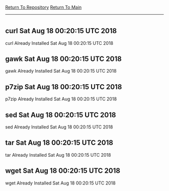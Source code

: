 [Return To Repository](https://github.com/deathbybandaid/piholeparser/)
[Return To Main](https://github.com/deathbybandaid/piholeparser/blob/master/RecentRunLogs/Mainlog.md)
____________________________________
# 
## curl Sat Aug 18 00:20:15 UTC 2018
curl Already Installed Sat Aug 18 00:20:15 UTC 2018
## gawk Sat Aug 18 00:20:15 UTC 2018
gawk Already Installed Sat Aug 18 00:20:15 UTC 2018
## p7zip Sat Aug 18 00:20:15 UTC 2018
p7zip Already Installed Sat Aug 18 00:20:15 UTC 2018
## sed Sat Aug 18 00:20:15 UTC 2018
sed Already Installed Sat Aug 18 00:20:15 UTC 2018
## tar Sat Aug 18 00:20:15 UTC 2018
tar Already Installed Sat Aug 18 00:20:15 UTC 2018
## wget Sat Aug 18 00:20:15 UTC 2018
wget Already Installed Sat Aug 18 00:20:15 UTC 2018

